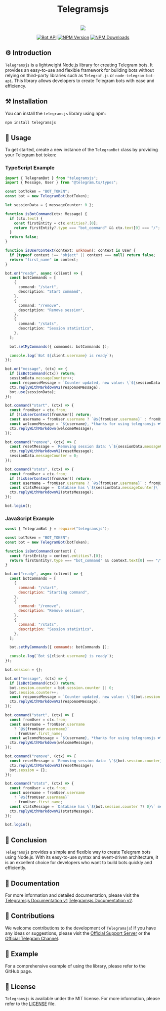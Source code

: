 <div align="center">
  <h1>Telegramsjs</h1><br>
  <img src="https://raw.githubusercontent.com/Sempai-07/Telegramsjs/main/docs/avatar.png"><br>

[![Bot API](https://img.shields.io/badge/Bot%20API-v.6.8-00aced.svg?style=flat-square&logo=telegram)](https://core.telegram.org/bots/api)
[![NPM Version](https://img.shields.io/npm/v/telegramsjs.svg?maxAge=3600)](https://www.npmjs.com/package/telegramsjs)
[![NPM Downloads](https://img.shields.io/npm/dt/telegramsjs.svg?maxAge=3600)](https://www.npmjs.com/package/telegramsjs)

</div>

## ⚙️ Introduction

`Telegramsjs` is a lightweight Node.js library for creating Telegram bots. It provides an easy-to-use and flexible framework for building bots without relying on third-party libraries such as `Telegraf.js` or `node-telegram-bot-api`. This library allows developers to create Telegram bots with ease and efficiency.

## ⚒️ Installation

You can install the `telegramsjs` library using npm:

```sh
npm install telegramsjs
```

## 📙 Usage

To get started, create a new instance of the `TelegramBot` class by providing your Telegram bot token:

### TypeScript Example

```typescript
import { TelegramBot } from "telegramsjs";
import { Message, User } from "@telegram.ts/types";

const botToken = "BOT_TOKEN";
const bot = new TelegramBot(botToken);

let sessionData = { messageCounter: 0 };

function isBotCommand(ctx: Message) {
  if (ctx.text) {
    const firstEntity = ctx.entities?.[0];
    return firstEntity?.type === "bot_command" && ctx.text[0] === "/";
  }
  return false;
}

function isUserContext(context: unknown): context is User {
  if (typeof context !== "object" || context === null) return false;
  return "first_name" in context;
}

bot.on("ready", async (client) => {
  const botCommands = [
    {
      command: "/start",
      description: "Start command",
    },
    {
      command: "/remove",
      description: "Remove session",
    },
    {
      command: "/stats",
      description: "Session statistics",
    },
  ];

  bot.setMyCommands({ commands: botCommands });

  console.log(`Bot ${client.username} is ready`);
});

bot.on("message", (ctx) => {
  if (isBotCommand(ctx)) return;
  sessionData.messageCounter++;
  const responseMessage = `Counter updated, new value: \`${sessionData.messageCounter}\``;
  ctx.replyWithMarkdownV2(responseMessage);
  bot.use(sessionData);
});

bot.command("start", (ctx) => {
  const fromUser = ctx.from;
  if (!isUserContext(fromUser)) return;
  const username = fromUser.username ? `@${fromUser.username}` : fromUser.first_name;
  const welcomeMessage = `${username}, *thanks for using telegramsjs ❤️*`;
  ctx.replyWithMarkdown(welcomeMessage);
});

bot.command("remove", (ctx) => {
  const resetMessage = `Removing session data: \`${sessionData.messageCounter}\``;
  ctx.replyWithMarkdownV2(resetMessage);
  sessionData.messageCounter = 0;
});

bot.command("stats", (ctx) => {
  const fromUser = ctx.from;
  if (!isUserContext(fromUser)) return;
  const username = fromUser.username ? `@${fromUser.username}` : fromUser.first_name;
  const statsMessage = `Database has \`${sessionData.messageCounter}\` messages from ${username}`;
  ctx.replyWithMarkdownV2(statsMessage);
});

bot.login();
```

### JavaScript Example

```javascript
const { TelegramBot } = require("telegramsjs");

const botToken = "BOT_TOKEN";
const bot = new TelegramBot(botToken);

function isBotCommand(context) {
  const firstEntity = context.entities?.[0];
  return firstEntity?.type === "bot_command" && context.text[0] === "/";
}

bot.on("ready", async (client) => {
  const botCommands = [
    {
      command: "/start",
      description: "Starting command",
    },
    {
      command: "/remove",
      description: "Remove session",
    },
    {
      command: "/stats",
      description: "Session statistics",
    },
  ];

  bot.setMyCommands({ commands: botCommands });

  console.log(`Bot ${client.username} is ready`);
});

bot.session = {};

bot.on("message", (ctx) => {
  if (isBotCommand(ctx)) return;
  bot.session.counter = bot.session.counter || 0;
  bot.session.counter++;
  const responseMessage = `Counter updated, new value: \`${bot.session.counter}\``;
  ctx.replyWithMarkdownV2(responseMessage);
});

bot.command("start", (ctx) => {
  const fromUser = ctx.from;
  const username = fromUser.username
    ? `@${fromUser.username}`
    : fromUser.first_name;
  const welcomeMessage = `${username}, *thanks for using telegramsjs ❤️*`;
  ctx.replyWithMarkdown(welcomeMessage);
});

bot.command("remove", (ctx) => {
  const resetMessage = `Removing session data: \`${bot.session.counter}\``;
  ctx.replyWithMarkdownV2(resetMessage);
  bot.session = {};
});

bot.command("stats", (ctx) => {
  const fromUser = ctx.from;
  const username = fromUser.username
    ? `@${fromUser.username}`
    : fromUser.first_name;
  const statsMessage = `Database has \`${bot.session.counter ?? 0}\` messages from ${username}`;
  ctx.replyWithMarkdownV2(statsMessage);
});

bot.login();
```

## 🎃 Conclusion

`Telegramsjs` provides a simple and flexible way to create Telegram bots using Node.js. With its easy-to-use syntax and event-driven architecture, it is an excellent choice for developers who want to build bots quickly and efficiently.

## 📖 Documentation

For more information and detailed documentation, please visit the [Telegramsjs Documentation v1](https://docs-telegramsjs.surge.sh/) [Telegramsjs Documentation v2](https://telegramsjs-dev.surge.sh/).

## 🎒 Contributions

We welcome contributions to the development of `Telegramsjs`! If you have any ideas or suggestions, please visit the [Official Support Server](https://discord.gg/j8G7jhHMbs) or the [Official Telegram Channel](https://t.me/sempaika_telegrams_js).

## 📒 Example

For a comprehensive example of using the library, please refer to the GitHub page.

## 🧾 License

`Telegramsjs` is available under the MIT license. For more information, please refer to the [LICENSE](https://github.com/Sempai-07/Telegramsjs/blob/main/LICENSE) file.
